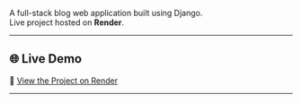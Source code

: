 A full-stack blog web application built using Django.  
Live project hosted on **Render**.

---

## 🌐 Live Demo

🔗 [View the Project on Render](https://my-django-blog-8tdv.onrender.com)

---
